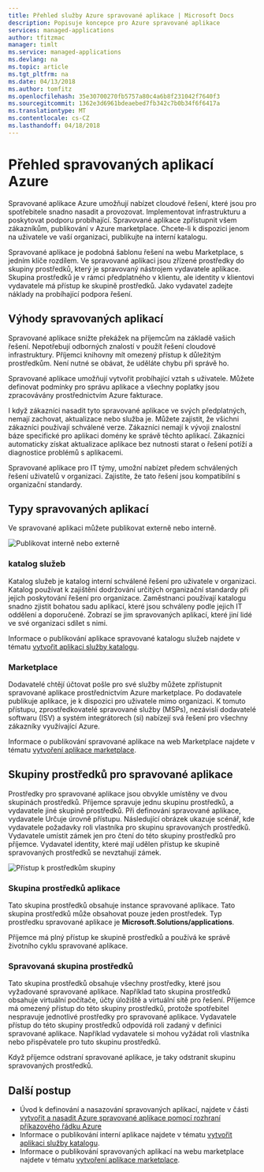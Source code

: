 ```yaml
---
title: Přehled služby Azure spravované aplikace | Microsoft Docs
description: Popisuje koncepce pro Azure spravované aplikace
services: managed-applications
author: tfitzmac
manager: timlt
ms.service: managed-applications
ms.devlang: na
ms.topic: article
ms.tgt_pltfrm: na
ms.date: 04/13/2018
ms.author: tomfitz
ms.openlocfilehash: 35e30700270fb5757a80c4a6b8f231042f7640f3
ms.sourcegitcommit: 1362e3d6961bdeaebed7fb342c7b0b34f6f6417a
ms.translationtype: MT
ms.contentlocale: cs-CZ
ms.lasthandoff: 04/18/2018
---
```

# <a name="azure-managed-applications-overview"></a>Přehled spravovaných aplikací Azure

Spravované aplikace Azure umožňují nabízet cloudové řešení, které jsou pro spotřebitele snadno nasadit a provozovat. Implementovat infrastrukturu a poskytovat podporu probíhající. Spravované aplikace zpřístupnit všem zákazníkům, publikování v Azure marketplace. Chcete-li k dispozici jenom na uživatele ve vaší organizaci, publikujte na interní katalogu. 

Spravované aplikace je podobná šablonu řešení na webu Marketplace, s jedním klíče rozdílem. Ve spravované aplikaci jsou zřízené prostředky do skupiny prostředků, který je spravovaný nástrojem vydavatele aplikace. Skupina prostředků je v rámci předplatného v klientu, ale identity v klientovi vydavatele má přístup ke skupině prostředků. Jako vydavatel zadejte náklady na probíhající podpora řešení.

## <a name="advantages-of-managed-applications"></a>Výhody spravovaných aplikací

Spravované aplikace snižte překážek na příjemcům na základě vašich řešení. Nepotřebují odborných znalostí v použít řešení cloudové infrastruktury. Příjemci knihovny mít omezený přístup k důležitým prostředkům. Není nutné se obávat, že uděláte chybu při správě ho. 

Spravované aplikace umožňují vytvořit probíhající vztah s uživatele. Můžete definovat podmínky pro správu aplikace a všechny poplatky jsou zpracovávány prostřednictvím Azure fakturace.

I když zákazníci nasadit tyto spravované aplikace ve svých předplatných, nemají zachovat, aktualizace nebo služba je. Můžete zajistit, že všichni zákazníci používají schválené verze. Zákazníci nemají k vývoji znalostní báze specifické pro aplikaci domény ke správě těchto aplikací. Zákazníci automaticky získat aktualizace aplikace bez nutnosti starat o řešení potíží a diagnostice problémů s aplikacemi. 

Spravované aplikace pro IT týmy, umožní nabízet předem schválených řešení uživatelů v organizaci. Zajistíte, že tato řešení jsou kompatibilní s organizační standardy.

## <a name="types-of-managed-applications"></a>Typy spravovaných aplikací

Ve spravované aplikaci můžete publikovat externě nebo interně.

![Publikovat interně nebo externě](./media/overview/manage_app_options.png)

### <a name="service-catalog"></a>katalog služeb

Katalog služeb je katalog interní schválené řešení pro uživatele v organizaci. Katalog používat k zajištění dodržování určitých organizační standardy při jejich poskytování řešení pro organizace. Zaměstnanci používají katalogu snadno zjistit bohatou sadu aplikací, které jsou schváleny podle jejich IT oddělení a doporučené. Zobrazí se jim spravovaných aplikací, které jiní lidé ve své organizaci sdílet s nimi.

Informace o publikování aplikace spravované katalogu služeb najdete v tématu [vytvořit aplikaci služby katalogu](publish-service-catalog-app.md).

### <a name="marketplace"></a>Marketplace

Dodavatelé chtějí účtovat pošle pro své služby můžete zpřístupnit spravované aplikace prostřednictvím Azure marketplace. Po dodavatele publikuje aplikace, je k dispozici pro uživatele mimo organizaci. K tomuto přístupu, zprostředkovatelé spravované služby (MSPs), nezávislí dodavatelé softwaru (ISV) a systém integrátorech (si) nabízejí svá řešení pro všechny zákazníky využívající Azure.

Informace o publikování spravované aplikace na web Marketplace najdete v tématu [vytvoření aplikace marketplace](publish-marketplace-app.md).

## <a name="resource-groups-for-managed-applications"></a>Skupiny prostředků pro spravované aplikace

Prostředky pro spravované aplikace jsou obvykle umístěny ve dvou skupinách prostředků. Příjemce spravuje jednu skupinu prostředků, a vydavatele jiné skupině prostředků. Při definování spravované aplikace, vydavatele Určuje úrovně přístupu. Následující obrázek ukazuje scénář, kde vydavatele požadavky roli vlastníka pro skupinu spravovaných prostředků. Vydavatele umístit zámek jen pro čtení do této skupiny prostředků pro příjemce. Vydavatel identity, které mají udělen přístup ke skupině spravovaných prostředků se nevztahují zámek.

![Přístup k prostředkům skupiny](./media/overview/access.png)

### <a name="application-resource-group"></a>Skupina prostředků aplikace

Tato skupina prostředků obsahuje instance spravované aplikace. Tato skupina prostředků může obsahovat pouze jeden prostředek. Typ prostředku spravované aplikace je **Microsoft.Solutions/applications**.

Příjemce má plný přístup ke skupině prostředků a používá ke správě životního cyklu spravované aplikace.

### <a name="managed-resource-group"></a>Spravovaná skupina prostředků

Tato skupina prostředků obsahuje všechny prostředky, které jsou vyžadované spravované aplikace. Například tato skupina prostředků obsahuje virtuální počítače, účty úložiště a virtuální sítě pro řešení. Příjemce má omezený přístup do této skupiny prostředků, protože spotřebitel nespravuje jednotlivé prostředky pro spravované aplikace. Vydavatele přístup do této skupiny prostředků odpovídá roli zadaný v definici spravované aplikace. Například vydavatele si mohou vyžádat roli vlastníka nebo přispěvatele pro tuto skupinu prostředků.

Když příjemce odstraní spravované aplikace, je taky odstranit skupinu spravovaných prostředků.

## <a name="next-steps"></a>Další postup

* Úvod k definování a nasazování spravovaných aplikací, najdete v části [vytvořit a nasadit Azure spravované aplikace pomocí rozhraní příkazového řádku Azure](managed-apps-quickstart-cli.md)
* Informace o publikování interní aplikace najdete v tématu [vytvořit aplikaci služby katalogu](publish-service-catalog-app.md).
* Informace o publikování spravovaných aplikací na webu marketplace najdete v tématu [vytvoření aplikace marketplace](publish-marketplace-app.md).
